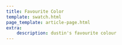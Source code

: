 ```yaml
---
title: Favourite Color
template: swatch.html
page_template: article-page.html
extra:
    description: dustin's favourite colour
---
```


